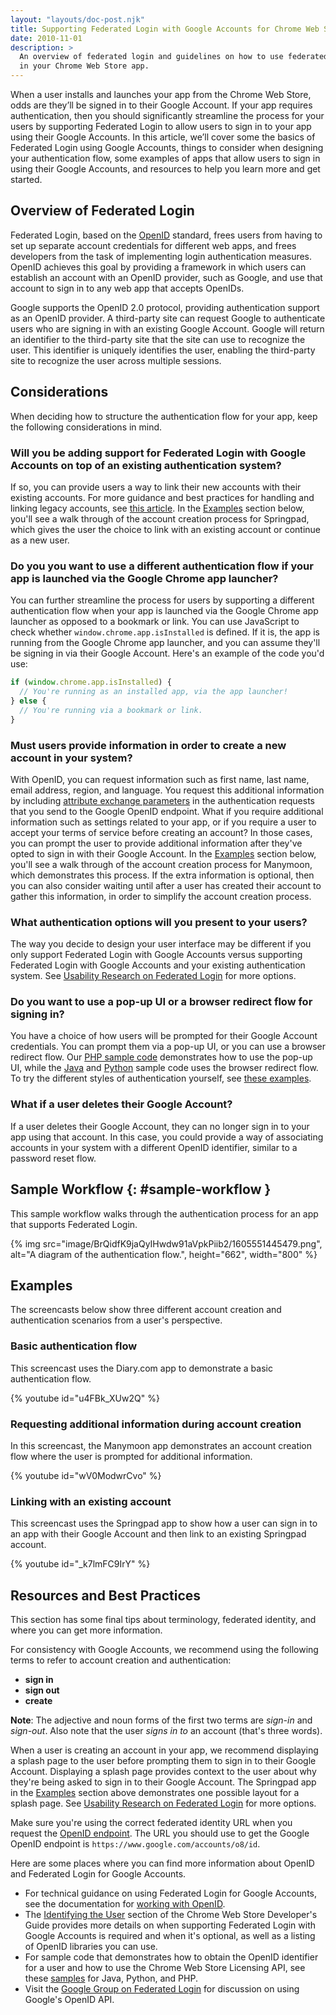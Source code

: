 ```yaml
---
layout: "layouts/doc-post.njk"
title: Supporting Federated Login with Google Accounts for Chrome Web Store Apps
date: 2010-11-01
description: >
  An overview of federated login and guidelines on how to use federated login
  in your Chrome Web Store app.
---
```


When a user installs and launches your app from the Chrome Web Store, odds are they’ll be signed in
to their Google Account. If your app requires authentication, then you should significantly
streamline the process for your users by supporting Federated Login to allow users to sign in to
your app using their Google Accounts. In this article, we’ll cover some the basics of Federated
Login using Google Accounts, things to consider when designing your authentication flow, some
examples of apps that allow users to sign in using their Google Accounts, and resources to help you
learn more and get started.

## Overview of Federated Login

Federated Login, based on the [OpenID][1] standard, frees users from having to set up separate
account credentials for different web apps, and frees developers from the task of implementing login
authentication measures. OpenID achieves this goal by providing a framework in which users can
establish an account with an OpenID provider, such as Google, and use that account to sign in to any
web app that accepts OpenIDs.

Google supports the OpenID 2.0 protocol, providing authentication support as an OpenID provider. A
third-party site can request Google to authenticate users who are signing in with an existing Google
Account. Google will return an identifier to the third-party site that the site can use to recognize
the user. This identifier is uniquely identifies the user, enabling the third-party site to
recognize the user across multiple sessions.

## Considerations

When deciding how to structure the authentication flow for your app, keep the following
considerations in mind.

### Will you be adding support for Federated Login with Google Accounts on top of an existing authentication system?

If so, you can provide users a way to link their new accounts with their existing accounts. For more
guidance and best practices for handling and linking legacy accounts, see [this article][2]. In the
[Examples][3] section below, you'll see a walk through of the account creation process for
Springpad, which gives the user the choice to link with an existing account or continue as a new
user.

### Do you you want to use a different authentication flow if your app is launched via the Google Chrome app launcher?

You can further streamline the process for users by supporting a different authentication flow when
your app is launched via the Google Chrome app launcher as opposed to a bookmark or link. You can
use JavaScript to check whether `window.chrome.app.isInstalled` is defined. If it is, the app is
running from the Google Chrome app launcher, and you can assume they'll be signing in via their
Google Account. Here's an example of the code you'd use:

```js
if (window.chrome.app.isInstalled) {
  // You're running as an installed app, via the app launcher!
} else {
  // You're running via a bookmark or link.
}
```

### Must users provide information in order to create a new account in your system?

With OpenID, you can request information such as first name, last name, email address, region, and
language. You request this additional information by including [attribute exchange parameters][4] in
the authentication requests that you send to the Google OpenID endpoint. What if you require
additional information such as settings related to your app, or if you require a user to accept your
terms of service before creating an account? In those cases, you can prompt the user to provide
additional information after they've opted to sign in with their Google Account. In the
[Examples][5] section below, you'll see a walk through of the account creation process for Manymoon,
which demonstrates this process. If the extra information is optional, then you can also consider
waiting until after a user has created their account to gather this information, in order to
simplify the account creation process.

### What authentication options will you present to your users?

The way you decide to design your user interface may be different if you only support Federated
Login with Google Accounts versus supporting Federated Login with Google Accounts and your existing
authentication system. See [Usability Research on Federated Login][6] for more options.

### Do you want to use a pop-up UI or a browser redirect flow for signing in?

You have a choice of how users will be prompted for their Google Account credentials. You can prompt
them via a pop-up UI, or you can use a browser redirect flow. Our [PHP sample code][7] demonstrates
how to use the pop-up UI, while the [Java][8] and [Python][9] sample code uses the browser redirect
flow. To try the different styles of authentication yourself, see [these examples][10].

### What if a user deletes their Google Account?

If a user deletes their Google Account, they can no longer sign in to your app using that account.
In this case, you could provide a way of associating accounts in your system with a different OpenID
identifier, similar to a password reset flow.

## Sample Workflow {: #sample-workflow }

This sample workflow walks through the authentication process for an app that supports Federated
Login.


{% img src="image/BrQidfK9jaQyIHwdw91aVpkPiib2/1605551445479.png",
       alt="A diagram of the authentication flow.",
       height="662",
       width="800" %}

## Examples

The screencasts below show three different account creation and authentication scenarios from a
user's perspective.

### Basic authentication flow

This screencast uses the Diary.com app to demonstrate a basic authentication flow.

{% youtube id="u4FBk_XUw2Q" %}

### Requesting additional information during account creation

In this screencast, the Manymoon app demonstrates an account creation flow where the user is
prompted for additional information.

{% youtube id="wV0ModwrCvo" %}

### Linking with an existing account

This screencast uses the Springpad app to show how a user can sign in to an app with their Google
Account and then link to an existing Springpad account.

{% youtube id="_k7lmFC9IrY" %}

## Resources and Best Practices

This section has some final tips about terminology, federated identity, and where you can get more
information.

For consistency with Google Accounts, we recommend using the following terms to refer to account
creation and authentication:

- **sign in**
- **sign out**
- **create**

**Note**: The adjective and noun forms of the first two terms are _sign-in_ and _sign-out_. Also
note that the user _signs in to_ an account (that's three words).

When a user is creating an account in your app, we recommend displaying a splash page to the user
before prompting them to sign in to their Google Account. Displaying a splash page provides context
to the user about why they're being asked to sign in to their Google Account. The Springpad app in
the [Examples][11] section above demonstrates one possible layout for a splash page. See [Usability
Research on Federated Login][12] for more options.

Make sure you're using the correct federated identity URL when you request the [OpenID
endpoint][13]. The URL you should use to get the Google OpenID endpoint is
`https://www.google.com/accounts/o8/id`.

Here are some places where you can find more information about OpenID and Federated Login for Google
Accounts.

- For technical guidance on using Federated Login for Google Accounts, see the documentation for
  [working with OpenID][14].
- The [Identifying the User][15] section of the Chrome Web Store Developer's Guide provides more
  details on when supporting Federated Login with Google Accounts is required and when it's
  optional, as well as a listing of OpenID libraries you can use.
- For sample code that demonstrates how to obtain the OpenID identifier for a user and how to use
  the Chrome Web Store Licensing API, see these [samples][16] for Java, Python, and PHP.
- Visit the [Google Group on Federated Login][17] for discussion on using Google's OpenID API.

[1]: http://openid.net
[2]: http://sites.google.com/site/oauthgoog/UXFedLogin/loginlogic
[3]: #examples
[4]: https://developers.google.com/accounts/docs/OpenID#endpoint
[5]: #examples
[6]: http://sites.google.com/site/oauthgoog/UXFedLogin
[7]: /docs/webstore/samples#php
[8]: /docs/webstore/samples#java
[9]: /docs/webstore/samples#python
[10]: http://www.puffypoodles.com/
[11]: #examples
[12]: http://sites.google.com/site/oauthgoog/UXFedLogin
[13]: https://developers.google.com/accounts/docs/OpenID#endpoint
[14]: https://developers.google.com/accounts/docs/OpenID#working
[15]: /docs/webstore/identify_user
[16]: /docs/webstore/samples
[17]: http://groups.google.com/group/google-federated-login-api
